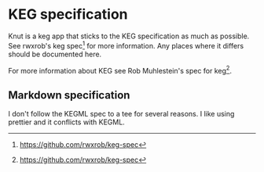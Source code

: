 # KEG specification

Knut is a keg app that sticks to the KEG specification as much as possible. See rwxrob's keg spec[^11] for more information. Any places where it differs should be documented here.

For more information about KEG see Rob Muhlestein's spec for keg[^11].

[^11]: https://github.com/rwxrob/keg-spec

## Markdown specification

I don't follow the KEGML spec to a tee for several reasons. I like using prettier and it conflicts with KEGML.
